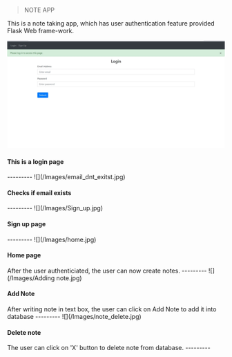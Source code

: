 > NOTE APP

This is a note taking app, which has user authentication feature provided Flask Web frame-work.

![plot](Images/Login.jpg)
<h4>This is a login page</h4>
---------
![](/Images/email_dnt_exitst.jpg)
<h4>Checks if email exists</h4>
---------
![](/Images/Sign_up.jpg)
<h4>Sign up page</h4>
---------
![](/Images/home.jpg)
<h4>Home page</h4>
After the user authenticiated, the user can now create notes.
---------
![](/Images/Adding note.jpg)
<h4>Add Note</h4>
After writing note in text box, the user can click on Add Note to add it into database
---------
![](/Images/note_delete.jpg)
<h4>Delete note</h4>
The user can click on 'X' button to delete note from database.
---------